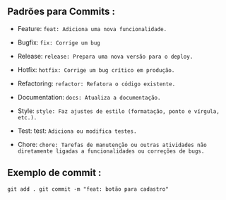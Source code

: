 ## Padrões para Commits :

- Feature:  `feat: Adiciona uma nova funcionalidade.`

- Bugfix: `fix: Corrige um bug`

- Release: `release: Prepara uma nova versão para o deploy.`

- Hotfix: `hotfix: Corrige um bug crítico em produção.`

- Refactoring: `refactor: Refatora o código existente.`

- Documentation: `docs: Atualiza a documentação.`

- Style: `style: Faz ajustes de estilo (formatação, ponto e vírgula, etc.).`

- Test: test: `Adiciona ou modifica testes.`

- Chore: `chore: Tarefas de manutenção ou outras atividades não diretamente ligadas a funcionalidades ou correções de bugs.`

## Exemplo de commit :

`git add .
git commit -m "feat: botão para cadastro"`
